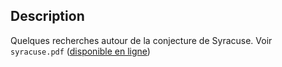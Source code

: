 ## Description

Quelques recherches autour de la conjecture de Syracuse. Voir `syracuse.pdf` ([disponible en ligne](https://jacquin.xyz/syracuse))
